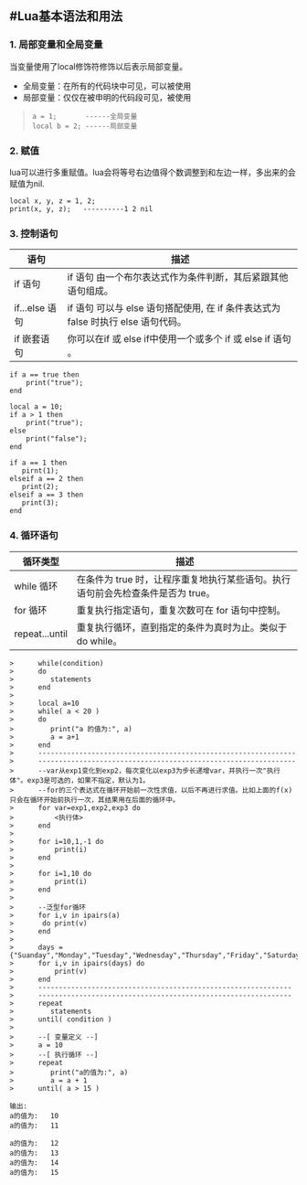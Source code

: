 #Lua基本语法和用法
-----
### 1. 局部变量和全局变量
当变量使用了local修饰符修饰以后表示局部变量。

* 全局变量：在所有的代码块中可见，可以被使用
* 局部变量：仅仅在被申明的代码段可见，被使用

>     a = 1;       ------全局变量
>     local b = 2; ------局部变量

### 2. 赋值
lua可以进行多重赋值。lua会将等号右边值得个数调整到和左边一样，多出来的会赋值为nil.

```
local x, y, z = 1, 2;
print(x, y, z);   ----------1 2 nil
```

### 3. 控制语句

语句|描述
-----------|-----------
if 语句|if 语句 由一个布尔表达式作为条件判断，其后紧跟其他语句组成。
if...else 语句|if 语句 可以与 else 语句搭配使用, 在 if 条件表达式为 false 时执行 else 语句代码。
if 嵌套语句|你可以在if 或 else if中使用一个或多个 if 或 else if 语句 。

```
if a == true then
    print("true");
end

local a = 10;
if a > 1 then
    print("true");
else
    print("false");
end

if a == 1 then
   pirnt(1);
elseif a == 2 then
   print(2);
elseif a == 3 then
   print(3);
end
```
### 4. 循环语句
循环类型|描述
---|---
while 循环|在条件为 true 时，让程序重复地执行某些语句。执行语句前会先检查条件是否为 true。
for 循环|重复执行指定语句，重复次数可在 for 语句中控制。
repeat...until|重复执行循环，直到指定的条件为真时为止。类似于do while。

```
>      while(condition)
>      do
>         statements
>      end
>      
>      local a=10
>      while( a < 20 )
>      do
>         print("a 的值为:", a)
>         a = a+1
>      end
>      ---------------------------------------------------------------
>      ---------------------------------------------------------------
>      --var从exp1变化到exp2，每次变化以exp3为步长递增var，并执行一次"执行体"。exp3是可选的，如果不指定，默认为1。
>      --for的三个表达式在循环开始前一次性求值，以后不再进行求值。比如上面的f(x)只会在循环开始前执行一次，其结果用在后面的循环中。
>      for var=exp1,exp2,exp3 do  
>          <执行体>  
>      end  
>      
>      for i=10,1,-1 do
>          print(i)
>      end
>      
>      for i=1,10 do
>          print(i)
>      end
>      
>      --泛型for循环
>      for i,v in ipairs(a) 
>      	do print(v) 
>      end
>      
>      days = {"Suanday","Monday","Tuesday","Wednesday","Thursday","Friday","Saturday"}  
>      for i,v in ipairs(days) do  
>          print(v) 
>      end
>      --------------------------------------------------------------
>      --------------------------------------------------------------
>      repeat
>         statements
>      until( condition )
>      
>      --[ 变量定义 --]
>      a = 10
>      --[ 执行循环 --]
>      repeat
>         print("a的值为:", a)
>         a = a + 1
>      until( a > 15 )
      
输出:
a的值为:	10
a的值为:	11

a的值为:	12
a的值为:	13
a的值为:	14
a的值为:	15
```
